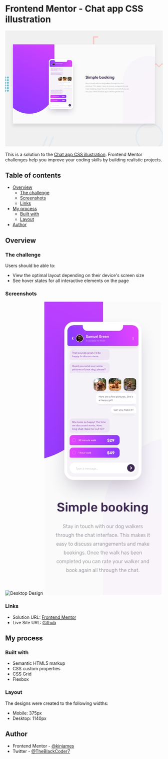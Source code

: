 # Frontend Mentor - Chat app CSS illustration

![Design preview for the Chat app CSS illustration coding challenge](./design/desktop-preview.jpg)

This is a solution to the [Chat app CSS illustration](https://www.frontendmentor.io/challenges/tip-calculator-app-ugJNGbJUX/hub/tip-calculator-app-mcxG4pQuiK). Frontend Mentor challenges help you improve your coding skills by building realistic projects.

## Table of contents

- [Overview](#overview)
  - [The challenge](#the-challenge)
  - [Screenshots](#screenshots)
  - [Links](#links)
- [My process](#my-process)
  - [Built with](#built-with)
  - [Layout](#layout)
- [Author](#author)

## Overview

### The challenge

Users should be able to:

- View the optimal layout depending on their device's screen size
- See hover states for all interactive elements on the page

### Screenshots

![Desktop Design](./design/desktop-design-completed.jpg)
![Mobile Design](./design/mobile-design.jpg)

### Links

- Solution URL: [Frontend Mentor](https://www.frontendmentor.io/solutions/tip-calculator-qmtcNVhOfD)
- Live Site URL: [Github](https://kinjames.github.io/chatapp/)

## My process

### Built with

- Semantic HTML5 markup
- CSS custom properties
- CSS Grid
- Flexbox

### Layout

The designs were created to the following widths:

- Mobile: 375px
- Desktop: 1140px

## Author

- Frontend Mentor - [@kinjames](https://www.frontendmentor.io/profile/kinjames)
- Twitter - [@TheBlackCoder7](https://twitter.com/TheBlackCoder7)
